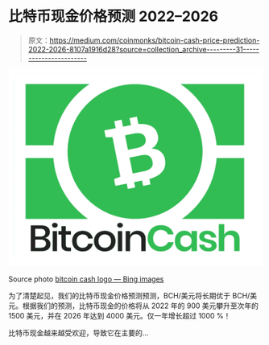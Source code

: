 # 比特币现金价格预测 2022–2026

> 原文：<https://medium.com/coinmonks/bitcoin-cash-price-prediction-2022-2026-8107a1916d28?source=collection_archive---------31----------------------->

![](img/c080dda0ff46b2d81bb2e3653ea299e9.png)

Source photo [bitcoin cash logo — Bing images](https://www.bing.com/images/search?view=detailV2&ccid=tAKcveAU&id=7D4F4150D8D65C13680148823C5413AE5E813089&thid=OIP.tAKcveAUt_wAKv9sMhKHJAHaFw&mediaurl=https%3a%2f%2fsmartbettingguide.com%2fapp%2fuploads%2f2020%2f07%2fbitcoin-cash-logo-1024x797.png&cdnurl=https%3a%2f%2fth.bing.com%2fth%2fid%2fR.b4029cbde014b7fc002aff6c32128724%3frik%3diTCBXq4TVDyCSA%26pid%3dImgRaw%26r%3d0&exph=797&expw=1024&q=bitcoin+cash+logo&simid=607999831341689813&FORM=IRPRST&ck=01CABCAEDC91A0DD8644604724E531C0&selectedIndex=7&ajaxhist=0&ajaxserp=0)

为了清楚起见，我们的比特币现金价格预测预测，BCH/美元将长期优于 BCH/美元。根据我们的预测，比特币现金的价格将从 2022 年的 900 美元攀升至次年的 1500 美元，并在 2026 年达到 4000 美元。仅一年增长超过 1000 %！

比特币现金越来越受欢迎，导致它在主要的…
